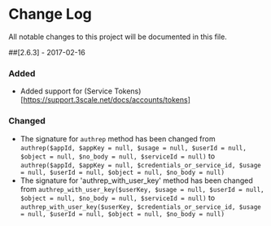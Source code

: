 # Change Log
All notable changes to this project will be documented in this file.

##[2.6.3] - 2017-02-16
### Added
- Added support for (Service Tokens)[https://support.3scale.net/docs/accounts/tokens]

### Changed
- The signature for `authrep` method has been changed from `authrep($appId, $appKey = null, $usage = null, $userId = null, $object = null, $no_body = null, $serviceId = null)` to `authrep($appId, $appKey = null, $credentials_or_service_id, $usage = null, $userId = null, $object = null, $no_body = null)`
- The signature for 'authrep_with_user_key' method has been changed from `authrep_with_user_key($userKey, $usage = null, $userId = null, $object = null, $no_body = null, $serviceId = null)` to `authrep_with_user_key($userKey, $credentials_or_service_id, $usage = null, $userId = null, $object = null, $no_body = null)`

